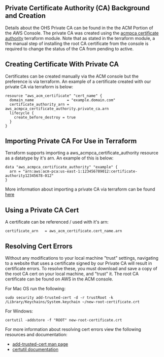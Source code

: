 ## Private Certificate Authority (CA) Background and Creation

Details about the OHS Private CA can be found in the the ACM Portion of the AWS Console. The private CA was created using the [acmpca certificate authority](https://registry.terraform.io/providers/hashicorp/aws/latest/docs/resources/acmpca_certificate_authority) terraform module. Note that as stated in the terraform module, a the manual step of installing the root CA certificate from the console is required to change the status of the CA from pending to active.

## Creating Certificate With Private CA 

Certificates can be created manually via the ACM console but the preference is via terraform. An example of a certificate created with our private CA via terraform is below:

```
resource "aws_acm_certificate" "cert_name" {
  domain_name               = "example.domain.com"
  certificate_authority_arn = aws_acmpca_certificate_authority.private_ca.arn
  lifecycle {
    create_before_destroy = true
  }
}
```
## Importing Private CA For Use in Terraform

Terraform supports importing a aws_acmpca_certificate_authority resource as a datatype by it's arn. An example of this is below:

```
data "aws_acmpca_certificate_authority" "example" {
  arn = "arn:aws:acm-pca:us-east-1:123456789012:certificate-authority12345678-012"
}
```
More information about importing a private CA via terraform can be found [here](https://registry.terraform.io/providers/hashicorp/aws/latest/docs/data-sources/acmpca_certificate_authority)

## Using a Private CA Cert
A certificate can be referenced / used with it's arn:

```
certificate_arn   = aws_acm_certificate.cert_name.arn
```                                 

## Resolving Cert Errors

Without any modifications to your local machine "trust" settings, navigating to a website that uses a certificate signed by our Private CA will result in certificate errors. To resolve these, you must download and save a copy of the root CA cert on your local machine, and "trust" it. The root CA certificate can be found on AWS in the ACM console. 

For Mac OS run the following:
```
sudo security add-trusted-cert -d -r trustRoot -k /Library/Keychains/System.keychain ~/new-root-certificate.crt
```

For Windows:
```
certutil -addstore -f "ROOT" new-root-certificate.crt
```

For more information about resolving cert errors view the following resources and documentation: 
- [add-trusted-cert man page](https://www.unix.com/man-page/mojave/1/security)
- [certutil documentation](https://docs.microsoft.com/en-us/windows-server/administration/windows-commands/certutil)